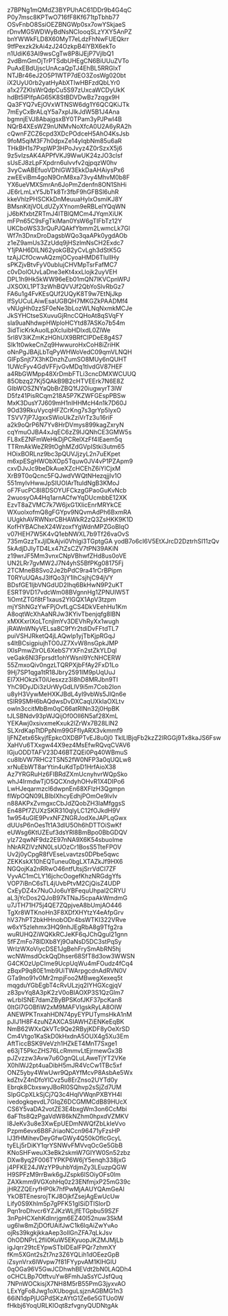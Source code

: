 z7BPNg1mQMdZ3BYPUhAC61DDr9b4G4qC
P0y7msc8KPTwO716fF8Kf671tpTbhb77
OSvFnbO8SsiOEZBNGWp0sx7owYSkjaeS
rDnvMG5WDWyBdNsNCIooqSLzYXY5AnPZ
bnYWWkFLD8X60MyT7eLdzFhNwFUEQkrr
9tfPexzk2kAi4zJ24OzkpB4lYBX6ekTo
n1UdiK63AI9wsCgTw8P8iJEjP7VjlbQ1
2vdBmGmOjTrPTSdbUHEgCN6BiUUuZVTo
PuAxEBdUjscUnAcaQpTJ4EhBL5RRGlxT
NTJBr46eJ2O5P1WTP7dEO3ZosWg020bt
iX2UyU0rb2yatHyAbXTIwHBFzdQbLYr0
a1x27ZKIsWrQdpCu5S97zUxcaWCDyUkK
hdBt5lPIfpAG65K8StBDVDwBz7zqgx9H
Qa3FYQ7vEjOVxWTNSW6dg1Y6QCQKiJTk
7mEyCxBrALqY5a7xpIJlkJdW5B1J4Ana
bgmnjEVJ8AbajgsxBY0TPam3yPJPwI4B
NQrB4XEsWZ9nUNMvNoXfcA0U2A6yRA2h
cQwnFZCZ6cpd3XDcPOdceH5AhO4KsJsb
9foM5qiM3F7h0dpxZe14yIqbNm85u6aR
THkBH1s7PxpWP3HPoJvyz4Z0rSzxX5j6
9z5vIzsAK4APPfVKJ9WwUK24zJO3clsf
sUsEJ8zLpFXpdrn6ulvvfv2qjpqzW0hv
3vyCwABEfuoVDhIGW3EkkDaAHAiysPx6
zwEEviBm4goN9OnM8xa73vy4MhvM0b8F
YX6ueVMXSmrAn6JoPmZdenfn8ON1ShHi
JE6rLmLxY5JbTk8Tr3fbF9hGFBSl6uhR
kkeVhlzPHSCKkDnMeuuaHylxOsmiKJ8Y
BMsnKitjVOLdUZyXYnom9eRBLelYQqWN
jJ6bKfxbtZRTmJ4ITBlQMCm4JYqmXiUK
mFPn65C9sFgTkiMan0YsW6gTIFbTz12Y
UKCboWS33rQuPJQAkfYbmm2LwmcLk7Gl
Wf7n3DnxDroDagsbWQo3qaAPk0ygdAOb
z1eZ9amUs3ZzUdq9jHSzlmNsCH2Exdc7
Y1jPAH6DILN62yokGB2yCvLgh3dStK5G
tzAjJCfOcwvAQzmjOCyoaHMD6TlulIHy
sPKZjvBtvFyV0ublujCHVMpTsrFafMC7
c0vDolOUvLaDne3eKt4xxLlojk2uyVEH
DPL1h9Hk5kWW96eEb01mQN7lKVCpnWPJ
JXSOXL1PT3zWhBQVVJf2QbYoSlvRbGz7
FA6u1g4FvKEsQUf2UQyK8T9w7EtNjJkp
IfSyUCuLAiwEsaUGBQH7MKGZkPAADMf4
vNUgHh0zzSF0eNe3bLozWLNqNxmkMCJe
JkSYHCtseSXuvuGjRncCQHoAt8qSVqFY
sla9uaNhdwpHWploHCYtd87ASKo7b54m
3idTicKrkAuolLpXcIuibHDIxdL0ZlWe
5rl8V3iKZmKzHGhUX9BRfCIPDeE8g4S7
SIk1t0wkeCnZq9HwwuroHxCoH8iZriHK
oNnPgJBAjLbTqPyWHWoVedC09qmVLNQH
GlFpSnjt7X3hKDnzhZumSO8MUy6nQUHT
1UWcFyv4GdVFFjvGvMDq1tIvdGV87HEF
a4RbGWMpp48XrDmbFTLi3cncDMXWCUUQ
85Obzq27Kj5QAkB9B2cHTVEErk7N6E8Z
GIbWOSZNYaQbBrZBQ1fJ20iugwyrT3IW
D5fz41PisRCqm218A5P7KZWFGEspPBSw
MxK3DusY7J609mH1nIHHMcH4n1k7D60J
9Od39RkuVycqHFZCrKng7s3grYp5lyxO
TSVV7jP7JgxxSWioUkZziVrTz3u16riF
a2k9oQrP6N7Yv8HrDVmys899kagZxryN
cqYmuOJBA4xJqEC6zZ9IJQNhCE3GMW5s
FL8xEZNFmWeHkDjPCRelXzFf4IEaem5q
TTRmAkWeZR9tOghMZdGVpIStki3utm65
HOixBORLnz9bc3pQUVJjzyL2n7uEKpet
m6xpESgHWObXOp5Tquw0JV4vP1PZApm9
cxvDJvJc9beDkAueXZcHCEhZ6iYlCjxM
XrB9T0oQcnc5FQJwdVWQtNHezqjjlv1O
551mylvHwwJpSIUOIArTtuldNgB3KMoJ
oF7FucPC8I8DSOYUFCkzgGPaoGuKvNcb
2wuosyOA4Hq1arnACfwYqDUcmbbE12XK
EzvT8aZVMC7k7W6jxG1XlicEnrMRYkCE
WXuolxofmQ8gFGYpv9NQvmAdPh6BxmRA
UUgkhAVRWNxrCBHAWkR2zQ3ZsHKK9K1D
KofHYBACheX24WzoxfYgWdnMPZGoBIqO
v07HEH7W5K4vQ1ebNWXL7b9Tf26vaOvS
735mGzzTxJjlDkAjvi0Vhlgi3TGptgGA
yodB7o6cI6V5EtXJrcD2DztrhSI11zQv
5kAdjDJIyTD4Lx47tZsCZV7tPN39AKiN
z19wrJF5Mm3vnxCNpVBhwfZHd8us0oVE
UN2LRr7gvMW2J7N4yhS5BfPKg08175Fj
2TCMneB8Svo2Je2bPdC9ra41rCrBPipm
T0RYuUQAsJ3lfQo3jY1lhCsjhjC94jVY
BDsfGE1IjbVNGdUD2Ihq6BkHwN9P2uKT
ESRT9VD17vdcWm08BVgnnHg1ZPNUIW5T
1iOmtZTGf8tF1xaus2YlGQX1ApV3tzpm
mjYShNGzYwFPjOvfLgCS4DkVEehHu1Km
A8oqtWcXhAaNRJw3KYivTbenjqfg8IBN
xMXKxrIXoLTcnjlmYv3DEVhRyXx1wugh
jRAWnWNyVELsa8C9fYr2tdiDvFFtdTL7
puiVSHJRketQ4jLAQwlp1yjTbKjpRGqJ
s4ItBCsigpiujhTO0JZ7XvW8nsGpkJMP
IXIsPmwZlrOL6XebS7YXFn2stZkYLDql
veGak6Nl3Fprsdt1ohYWsnl9YcNHCERW
55ZmxoQiv0ngzLTQRPXjbFfAy2FxD1Lo
9Hj7SP1qga1tR18Jbry2591IM9pUqUuJ
El7XHOkzkT0iUesxzz3I8hD8MRJbn9TI
YhC9DyJDi3zUrWyGdLlV9i5m7Cob2Ion
u8yH3VywMeHXKJBdL4yI9vbWs5JlQn6e
tSlR9SMH6bAQdwsDvDXCaqUXkIaOXLtv
owln3ccitMbBm0qC66atRINn32j0HpBK
tJLSBNdv93pWJQijOf0OlI6N5af28XmL
YEKAwj0xsivxmeKxuk2lZrWx7B28LlN2
SLXrdKapTtDPpNm99GFfIyARX3vkmmf9
ljFNZetx65kyjfEpkcOXDBPTvEJ8u0j0
TklLlBjqFb2kzZ2lRGGj9Tx8kaJS6Fsw
XaHVu6TXxgw44X9ez4MsEfwRQvqCVAV6
lGjuODDTAFV23D46BTZQEi0Pq40WBmuS
cu8lbVW7RHC2TSN52fW0NFP3a0qUQLw8
xrNuEbWT8arYtin4uKdTpD1HrfAioX38
Az7YRGRuHz6FIBRdZXmUcnyhvrWQpSko
whJ4IrmdwTjO5QCXndyhOHvR1X4DIPo6
LwHJeqarmzcl6dwpnEn68XFlzH3Qgmpn
flWpOQN09LBlbIXhcyEdhjPOmOe9lvIv
n88AKPxZvmgxcCbJdZQobZH3laMfggsS
En48Pf7ZUXzSKR310qlyLC12fOJkdH9V
1w954uGlE9PvxNFZNGRJodXeJAPLqGwx
dUUsP6nOesTt1A3dlU5Oh6hDTTOiSwKf
eUWsg6KtUZEuf3dsYRl8BmBpo0BbGDQV
ylz72qwNF9dz2E97nNA9X6K54sbuoIme
hNrARZIVzNN0LsUOzCr1BosS5TteFPOV
Uv2j0yCpgR8fVEseLvavtzs0DPbe5qwc
ZEKKskX10hEQTuneu0bgLXTAZkJf9HX6
NGQojKa2nRRwO46ntfUtsjSrrVdCI7ZF
VyvAC1mCLY16jchcOogefKhzNRGdgYfs
VOP7iBnC6sTL4jUvbPtvM2CjQisZ4UDP
CxEyDZ4x7NuOJo6uYBFequUhpal2CRYU
aL3jYcDos2QJoB97kTNaJ5cpaAkWmdmG
u7JTH71H75j4QE7ZQpjveA8bUmjAO446
TgXr8WTKnoHn3F8XDfXHYtzY4eAfpGrv
hV37hPT2bkHHnobODr4bsWTKI322VRve
w6xY5zlehmx3HQ9nhJEgRbA8g9Tfg2ra
wuRUHQZiWQKkRCJeKF6qJChQgul21gnn
5fFZmFo78IDXb8Yj9OaNsD5DC3stPqSy
WrIzWXoViycDSE1JgBehFrySmAbRN5hj
wcNWmsdOckQqDhser68SfT8d3ow3WWSN
G4CKOzUpCIme9UcpUqWu4mFOudz4fCq4
zBqxP9q80E1mb9UiTWArpgcdnAdRVN0V
GTa9no91v0Mr2mpjFoo2MBwegXexeq5t
mqgduYGbEgbT4cRvULzjq2IYHGXcgjqV
z83pvYq8A3pK2zV0oBIAOXP3S1QzGlm7
wLrbISNE7damZByBPSKofJKF37pcKan8
0ltGl7GOBfiW2xM9MAFVIgskRyLA8OIW
ANEWPKTnxahHDN74pyEYPUTymsHkA1nM
pJlJ1H8F4zuNZAXCASIAWHZiENKeEqBK
NmB62WXxQkVTc9Qe2RByjKDF8yOeXrSD
Cm4Vtgo1KaSkD0kHxdnA5OUX4g5Xu3Em
AftTiccBSK9VeVzh1HZkET4MnT7Sxge1
e63jT5PkcZHS76LcRmmvLtEjrmewGx3B
pJZvzzw3Avw7u6OgnQLuLAweTjYT2VKe
X0hlWJ2pt4uaDibH5mJR4VcCw1TBc5xf
ONZ5yby4WwUwr9QpAYfMcvP8AsbAe5Wx
kdZtvZ4nDfoYICvz5u8ErZnso2UYTd0y
Ebrqk8CbxswyJBoRI0SQhvp2sSjZd7UM
SIpGCpXLkSjCj7Q3c4HqlVWqnPXBYH4I
ivedogkqevdL7GIqZ6DCGMMCdB89HUcX
CS6Y5vaDA2votZE3E4bxgWm3on6CcMbi
6aFTts8QzPgaVdW86kNZhm0hpxdVZMKV
I8JeKv3u8e3XwEpUEDmNWQfZbLkIeVvo
Pzpm6evx6B8FJriaoNCcn96471yFzsHP
lJ3fHMihevDeyGfwGWy4Q50kOflcGcyL
tyELj5rDiKY1qrYSNWvFMVvqOcGe5GbB
KNoSHFweuX3eBk2skmW7GIYW0Sn52zbz
DXw8yq2F006TYPKP6W6jY5enqh338jxG
j4PFKE24JWzYP9uhbYdjmZy3LEuzpQGW
H9SPFzM9rrBwk6gJZspk6lSOiyOFs0lm
ZAXkmm9VGXohHq0z23ENfmjxP25mG39c
jHRZZQEryfHP0k7hfPwMjAAUYQAmGeAI
YkOBTEnesrojTKJ8OjkfZsejAgEwUcUw
Lify0S9XhIm5p7gPFK51gISiDTISlorD
Pqn1roDhvcr6YZJKzWLjfETGpbu59SZF
3nPpHCXehKdInrjgm6EZ40l52nuw3SkM
ug6lw8mZjDOfUAifJwC1k6lqAiZwYvAo
ojRs39kgkjkkaAep3oIlGnZFA7qLkJsv
OhODNPrL2fIi0KuW5EKyuopJKZMJMjLb
igJqrr29tcEYpwSTbIDEalFPQr7zhmXY
fKm5XGnt2sZt7nz3Z6YQLih1dOEezGpB
iZsynVrx6lWvpw7f81FYypvAM1KlHGlU
0qOGa96V5GwJCDhwhBEVdt2bN0LAQDh4
oCHCLBp7OtftvuYw8FmhJaSsYCJsfQuq
7NPnWOCkisjX7NH8M5rB55PmG3jyxvAO
LExYgFo8Jwg1oXUboguLsjznAGBMG1n3
66iN1dpPjUGPdSKzAYtG1Ze6e5GTUo0W
fHkbj6YoqURLKlOqt8zfvgnyQUDNtgAk
